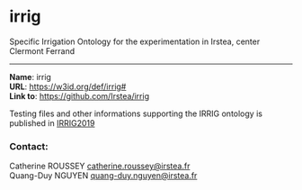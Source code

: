 # irrig

Specific Irrigation Ontology for the experimentation in Irstea, center Clermont Ferrand 

----

**Name**: irrig  
**URL**: <https://w3id.org/def/irrig#>  
**Link to**: <https://github.com/Irstea/irrig>  


Testing files and other informations supporting the IRRIG ontology is published in [IRRIG2019](https://gitlab.irstea.fr/irrig/public)

### Contact:  
Catherine ROUSSEY <catherine.roussey@irstea.fr>   
Quang-Duy NGUYEN <quang-duy.nguyen@irstea.fr>
